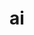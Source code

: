 ---
layout: list
title: ai
slug: ai
menu: false
description: >
  artificial intelligence (AI), sometimes called machine intelligence, is intelligence demonstrated by machines, in contrast to the natural intelligence displayed by humans and other animals. Computer science defines AI research as the study of "intelligent agents" `wiki`
---